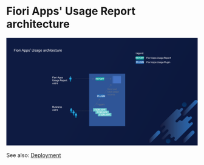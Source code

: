 # Fiori Apps' Usage Report architecture

[![](res/arch.png)](res/arch.png)

See also: [Deployment](../FPS01/deployment/deployment.md)